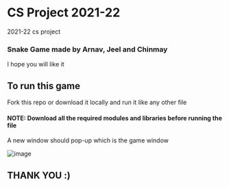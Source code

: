 # CS Project 2021-22
2021-22 cs project
### Snake Game made by Arnav, Jeel and Chinmay ###
I hope you will like it

## To run this game ##
Fork this repo or download it locally and run it like any other file <br/>
#### NOTE: Download all the required modules and libraries before running the file ####
A new window should pop-up which is the game window 

![image](https://user-images.githubusercontent.com/72515652/151769054-fb998b66-1c7c-48ff-8166-ca970c538649.png)


## THANK YOU :) ##
